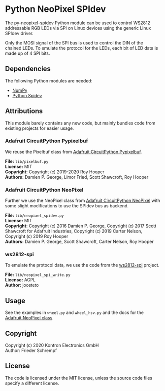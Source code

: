 # Python NeoPixel SPIdev

The py-neopixel-spidev Python module can be used to control WS2812 addressable
RGB LEDs via SPI on Linux devices using the generic Linux SPIdev driver.

Only the MOSI signal of the SPI bus is used to control the DIN of the chained
LEDs. To emulate the protocol for the LEDs, each bit of LED data is made up of
4 SPI bits.

## Dependencies

The following Python modules are needed:

* [NumPy](https://numpy.org/)
* [Python Spidev](https://github.com/doceme/py-spidev)

## Attributions

This module barely contains any new code, but mainly bundles code from existing
projects for easier usage.

### Adafruit CircuitPython Pypixelbuf

We reuse the Pixelbuf class from [Adafruit CircuitPython Pypixelbuf](https://github.com/adafruit/Adafruit_CircuitPython_Pypixelbuf/blob/master/adafruit_pypixelbuf.py).

**File:** `lib/pixelbuf.py`  
**License:** MIT  
**Copyright:** Copyright (c) 2019-2020 Roy Hooper  
**Authors:** Damien P. George, Limor Fried, Scott Shawcroft, Roy Hooper  

### Adafruit CircuitPython NeoPixel

Further we use the NeoPixel class from [Adafruit CircuitPython NeoPixel](https://github.com/adafruit/Adafruit_CircuitPython_NeoPixel/blob/master/neopixel.py)
with some slight modifications to use the SPIdev bus as backend.

**File:** `lib/neopixel_spidev.py`  
**License:** MIT  
**Copyright:** Copyright (c) 2016 Damien P. George, Copyright (c) 2017 Scott Shawcroft for Adafruit Industries, Copyright (c) 2019 Carter Nelson, Copyright (c) 2019 Roy Hooper  
**Authors:** Damien P. George, Scott Shawcroft, Carter Nelson, Roy Hooper

### ws2812-spi

To emulate the protocol data, we use the code from the [ws2812-spi](https://github.com/joosteto/ws2812-spi/blob/master/ws2812.py) project.

**File:** `lib/neopixel_spi_write.py`  
**License:** AGPL  
**Author:** joosteto  

## Usage

See the examples in `wheel.py` and `wheel_hsv.py` and the docs for the [Adafruit
NeoPixel class](https://github.com/adafruit/Adafruit_CircuitPython_NeoPixel#usage-example).

## Copyright

Copyright (c) 2020 Kontron Electronics GmbH  
Author: Frieder Schrempf

## License

The code is licensed under the MIT license, unless the source code files specify
a different license.
